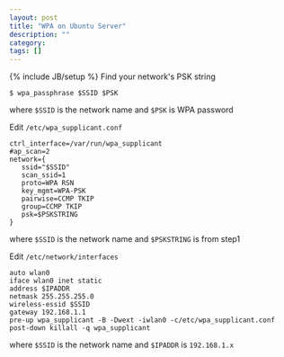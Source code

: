 ```yaml
---
layout: post
title: "WPA on Ubuntu Server"
description: ""
category: 
tags: []
---
```

{% include JB/setup %}
Find your network's PSK string

    $ wpa_passphrase $SSID $PSK

where `$SSID` is the network name and `$PSK` is WPA password

Edit `/etc/wpa_supplicant.conf`

    ctrl_interface=/var/run/wpa_supplicant
    #ap_scan=2
    network={
       ssid="$SSID"
       scan_ssid=1
       proto=WPA RSN
       key_mgmt=WPA-PSK
       pairwise=CCMP TKIP
       group=CCMP TKIP
       psk=$PSKSTRING
    }

where `$SSID` is the network name and `$PSKSTRING` is from step1

Edit `/etc/network/interfaces`

    auto wlan0
    iface wlan0 inet static
    address $IPADDR
    netmask 255.255.255.0
    wireless-essid $SSID
    gateway 192.168.1.1
    pre-up wpa_supplicant -B -Dwext -iwlan0 -c/etc/wpa_supplicant.conf
    post-down killall -q wpa_supplicant

where `$SSID` is the network name and `$IPADDR` is `192.168.1.x`
